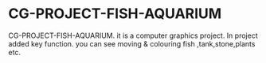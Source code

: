 # CG-PROJECT-FISH-AQUARIUM
 CG-PROJECT-FISH-AQUARIUM. it is a computer graphics project. In  project  added key function. you can see moving & colouring fish ,tank,stone,plants etc.

